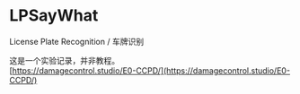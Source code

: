 # LPSayWhat
License Plate Recognition / 车牌识别

这是一个实验记录，并非教程。  
[https://damagecontrol.studio/E0-CCPD/](https://damagecontrol.studio/E0-CCPD/)  
